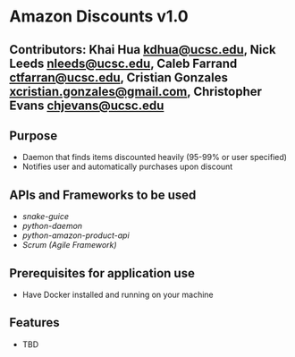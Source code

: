 # Amazon Discounts v1.0
## Contributors: Khai Hua <kdhua@ucsc.edu>, Nick Leeds <nleeds@ucsc.edu>, Caleb Farrand <ctfarran@ucsc.edu>, Cristian Gonzales <xcristian.gonzales@gmail.com>, Christopher Evans <chjevans@ucsc.edu>

## Purpose
* Daemon that finds items discounted heavily (95-99% or user specified)
* Notifies user and automatically purchases upon discount

## APIs and Frameworks to be used
* *snake-guice*
* *python-daemon*
* *python-amazon-product-api*
* *Scrum (Agile Framework)*

## Prerequisites for application use
* Have Docker installed and running on your machine

## Features
* TBD
